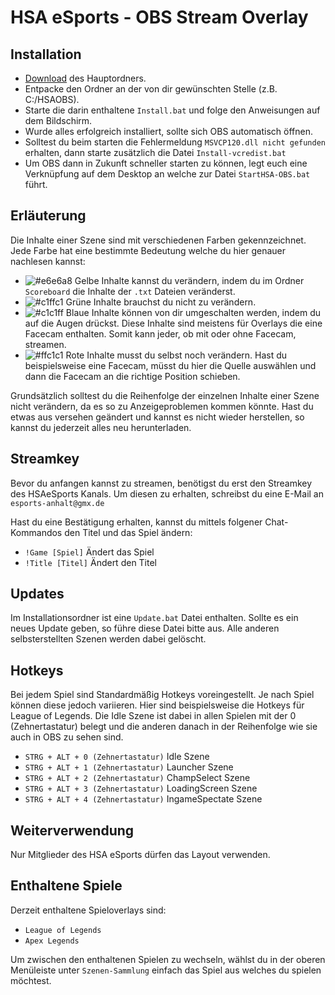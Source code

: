 # HSA eSports - OBS Stream Overlay
## Installation
* [Download](Install/HSAOBS.zip) des Hauptordners.
* Entpacke den Ordner an der von dir gewünschten Stelle (z.B. C:/HSAOBS).
* Starte die darin enthaltene `Install.bat` und folge den Anweisungen auf dem Bildschirm.
* Wurde alles erfolgreich installiert, sollte sich OBS automatisch öffnen.
* Solltest du beim starten die Fehlermeldung `MSVCP120.dll nicht gefunden` erhalten, dann starte zusätzlich die Datei `Install-vcredist.bat`
* Um OBS dann in Zukunft schneller starten zu können, legt euch eine Verknüpfung auf dem Desktop an welche zur Datei `StartHSA-OBS.bat` führt.

## Erläuterung
Die Inhalte einer Szene sind mit verschiedenen Farben gekennzeichnet. Jede Farbe hat eine bestimmte Bedeutung welche du hier genauer nachlesen kannst:

* ![#e6e6a8](https://placehold.it/60x15/e6e6a8/000000?text=+) Gelbe Inhalte kannst du verändern, indem du im Ordner `Scoreboard` die Inhalte der `.txt` Dateien veränderst.
* ![#c1ffc1](https://placehold.it/60x15/c1ffc1/000000?text=+) Grüne Inhalte brauchst du nicht zu verändern.
* ![#c1c1ff](https://placehold.it/60x15/c1c1ff/000000?text=+) Blaue Inhalte können von dir umgeschalten werden, indem du auf die Augen drückst. Diese Inhalte sind meistens für Overlays die eine Facecam enthalten. Somit kann jeder, ob mit oder ohne Facecam, streamen.
* ![#ffc1c1](https://placehold.it/60x15/ffc1c1/000000?text=+) Rote Inhalte musst du selbst noch verändern. Hast du beispielsweise eine Facecam, müsst du hier die Quelle auswählen und dann die Facecam an die richtige Position schieben.

Grundsätzlich solltest du die Reihenfolge der einzelnen Inhalte einer Szene nicht verändern, da es so zu Anzeigeproblemen kommen könnte. Hast du etwas aus versehen geändert und kannst es nicht wieder herstellen, so kannst du jederzeit alles neu herunterladen.

## Streamkey
Bevor du anfangen kannst zu streamen, benötigst du erst den Streamkey des HSAeSports Kanals. Um diesen zu erhalten, schreibst du eine E-Mail an `esports-anhalt@gmx.de`

Hast du eine Bestätigung erhalten, kannst du mittels folgener Chat-Kommandos den Titel und das Spiel ändern:
* `!Game [Spiel]` Ändert das Spiel
* `!Title [Titel]` Ändert den Titel

## Updates
Im Installationsordner ist eine `Update.bat` Datei enthalten. Sollte es ein neues Update geben, so führe diese Datei bitte aus. Alle anderen selbsterstellten Szenen werden dabei gelöscht.

## Hotkeys
Bei jedem Spiel sind Standardmäßig Hotkeys voreingestellt. Je nach Spiel können diese jedoch variieren. Hier sind beispielsweise die Hotkeys für League of Legends. Die Idle Szene ist dabei in allen Spielen mit der 0 (Zehnertastatur) belegt und die anderen danach in der Reihenfolge wie sie auch in OBS zu sehen sind.
* `STRG + ALT + 0 (Zehnertastatur)` Idle Szene
* `STRG + ALT + 1 (Zehnertastatur)` Launcher Szene
* `STRG + ALT + 2 (Zehnertastatur)` ChampSelect Szene
* `STRG + ALT + 3 (Zehnertastatur)` LoadingScreen Szene
* `STRG + ALT + 4 (Zehnertastatur)` IngameSpectate Szene

## Weiterverwendung
Nur Mitglieder des HSA eSports dürfen das Layout verwenden.

## Enthaltene Spiele
Derzeit enthaltene Spieloverlays sind:
* `League of Legends`
* `Apex Legends`

Um zwischen den enthaltenen Spielen zu wechseln, wählst du in der oberen Menüleiste unter `Szenen-Sammlung` einfach das Spiel aus welches du spielen möchtest.
